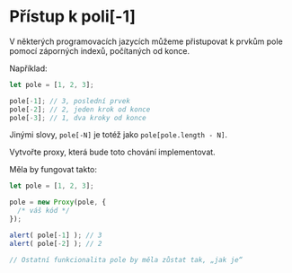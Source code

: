 
# Přístup k poli[-1]

V některých programovacích jazycích můžeme přistupovat k prvkům pole pomocí záporných indexů, počítaných od konce.

Například:

```js
let pole = [1, 2, 3];

pole[-1]; // 3, poslední prvek
pole[-2]; // 2, jeden krok od konce
pole[-3]; // 1, dva kroky od konce
```

Jinými slovy, `pole[-N]` je totéž jako `pole[pole.length - N]`.

Vytvořte proxy, která bude toto chování implementovat.

Měla by fungovat takto:

```js
let pole = [1, 2, 3];

pole = new Proxy(pole, {
  /* váš kód */
});

alert( pole[-1] ); // 3
alert( pole[-2] ); // 2

// Ostatní funkcionalita pole by měla zůstat tak, „jak je“
```
